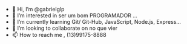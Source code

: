 - 👋 Hi, I’m @gabrielglp
- 👀 I’m interested in  ser um bom PROGRAMADOR ...
- 🌱 I’m currently learning  Git/ Git-Hub, JavaScript, Node.js, Express...
- 💞️ I’m looking to collaborate on  no que vier
- 📫 How to reach me , (13)99175-8888

<!---
gabrielglp/gabrielglp is a ✨ special ✨ repository because its `README.md` (this file) appears on your GitHub profile.
You can click the Preview link to take a look at your changes.
--->

